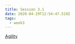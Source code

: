 ```yaml
---
title: Session 3.1
date: 2020-04-29T12:54:47.519Z
tags:
  - week3
---
```

[Agility](https://res.cloudinary.com/jenko/image/upload/v1588066851/tns-lockdown-activities/week3/session1/Week_3_Agility_Session_wa8qy7.pdf)
